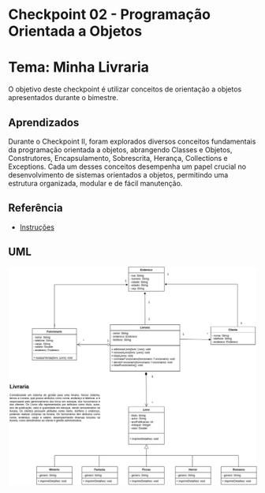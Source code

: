 # Checkpoint 02 - Programação Orientada a Objetos

# Tema: Minha Livraria

O objetivo deste checkpoint é utilizar conceitos de orientação a objetos apresentados durante o bimestre. 

## Aprendizados

Durante o Checkpoint II, foram explorados diversos conceitos fundamentais da programação orientada a objetos, abrangendo Classes e Objetos, Construtores, Encapsulamento, Sobrescrita, Herança, Collections e Exceptions. Cada um desses conceitos desempenha um papel crucial no desenvolvimento de sistemas orientados a objetos, permitindo uma estrutura organizada, modular e de fácil manutenção.

## Referência

 - [Instruções](https://drive.google.com/file/d/1p6TMsOGMyHcZGTUbHU9ytWI2r76c7t3f/view?usp=sharing)

## UML

![UML](https://github.com/claudiojuniorr/poo-checkpoint-ii/blob/main/docs/POO%20-%20Checkpoint%20II.jpg)

